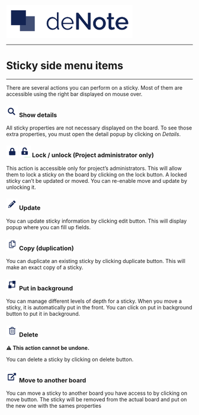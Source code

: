 [![deNote Logo](./assets/images/denote-logo.png)](Home)

---
# Sticky side menu items
---

There are several actions you can perform on a sticky. Most of them are accessible using the right bar displayed on mouse over. 


### ![icon magnifying glass](./assets/images/sticky-side-menu\view.png) Show details
All sticky properties are not necessary displayed on the board. To see those extra properties, you must open the detail popup by clicking on *Details*.

### ![lock](./assets/images/sticky-side-menu\lock.png) ![unlock](./assets/images/sticky-side-menu\unlock.png) Lock / unlock (Project administrator only)
This action is accessible only for project’s administrators. This will allow them to lock a sticky on the board by clicking on the lock button. A locked sticky can’t be updated or moved. 
You can re-enable move and update by unlocking it.

### ![edit](./assets/images/sticky-side-menu\edit.png) Update
You can update sticky information by clicking edit button. This will display popup where you can fill up fields.

### ![duplicate](./assets/images/sticky-side-menu\duplicate.png) Copy (duplication)
You can duplicate an existing sticky by clicking duplicate button. This will make an exact copy of a sticky.



### ![duplicate](./assets/images/sticky-side-menu\put-in-background.png) Put in background
You can manage different levels of depth for a sticky. When you move a sticky, it is automatically put in the front. You can click on put in background button to put it in background.


### ![duplicate](./assets/images/sticky-side-menu\delete.png) Delete 

**&#x26A0; This action cannot be undone.**

You can delete a sticky by clicking on delete button.


### ![move](./assets/images/sticky-side-menu\move.png) Move to another board
You can move a sticky to another board you have access to by  clicking on move button. The sticky will be removed from the actual board and put on the new one with the sames properties



